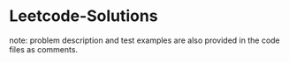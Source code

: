 # Leetcode-Solutions

note: problem description and test examples are also provided in the code files as comments.
